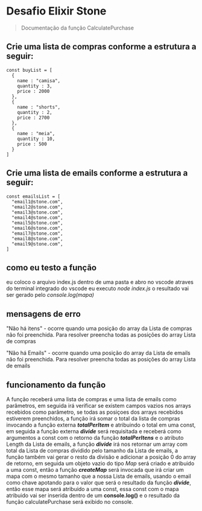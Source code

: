 # Desafio Elixir Stone
> Documentação da função CalculatePurchase

## Crie uma lista de compras conforme a estrutura a seguir:
```
const buyList = [
  {
    name : "camisa",
    quantity : 3,
    price : 2000
  },
  {
    name : "shorts",
    quantity : 2,
    price : 2700
  },
  {
    name : "meia",
    quantity : 10,
    price : 500
  }
]
```

## Crie uma lista de emails conforme a estrutura a seguir:
```
const emailsList = [
  "email1@stone.com",
  "email2@stone.com",
  "email3@stone.com",
  "email4@stone.com",
  "email5@stone.com",
  "email6@stone.com",
  "email7@stone.com",
  "email8@stone.com",
  "email9@stone.com",
]
```

## como eu testo a função

eu coloco o arquivo index.js dentro de uma pasta e abro no vscode atraves do terminal integrado do vscode eu executo *node index.js* o resultado vai ser gerado pelo *console.log(mapa)*

## mensagens de erro 

"Não há itens" - ocorre quando uma posição do array da Lista de compras não foi preenchida. Para resolver preencha todas as posições do array Lista de compras

"Não há Emails" - ocorre quando uma posição do array da Lista de emails não foi preenchida. Para resolver preencha todas as posições do array Lista de emails

## funcionamento da função

A função receberá uma lista de compras e uma lista de emails como parâmetros, em seguida irá verificar se existem campos vazios nos arrays recebidos como parâmetro, se todas as posiçoes dos arrays recebidos estiverem preenchidos, a função irá somar o total da lista de compras invocando a função externa **_totalPerItem_** e atribuindo o total em uma const, em seguida a função externa **_divide_** será requisitada e receberá como argumentos a const com o retorno da função **_totalPerItens_** e o atributo Length da Lista de emails, a função **_divide_** irá nos retornar um array com total da Lista de compras dividido pelo tamanho da Lista de emails, a função também vai gerar o resto da divisão e adicionar a posição 0 do array de retorno, em seguida um objeto vazio do tipo *Map* será criado e atribuido a uma const, então a função **_createMap_** será invocada que irá criar um mapa com o mesmo tamanho que a nossa Lista de emails, usando o email como chave apotando para o valor que será o resultado da função **_divide_**, então esse mapa será atribuido a uma const, essa const com o mapa atribuido vai ser inserida dentro de um **console.log()** e o resultado da função calculatePurchase será exibido no console.

